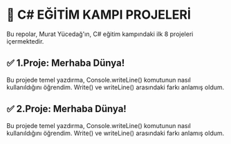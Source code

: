 # 🚀 C# EĞİTİM KAMPI PROJELERİ
Bu repolar, Murat Yücedağ'ın, C# eğitim kampındaki ilk 8 projeleri içermektedir.

## ✅ 1.Proje: Merhaba Dünya!
Bu projede temel yazdırma, Console.writeLine() komutunun nasıl kullanıldığını öğrendim. Write() ve writeLine() arasındaki farkı anlamış oldum.

## ✅ 2.Proje: Merhaba Dünya!
Bu projede temel yazdırma, Console.writeLine() komutunun nasıl kullanıldığını öğrendim. Write() ve writeLine() arasındaki farkı anlamış oldum.